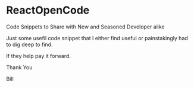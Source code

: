 # ReactOpenCode
Code Snippets to Share with New and Seasoned Developer alike

Just some usefil code snippet that I either find useful or painstakingly had to dig deep to find.

If they help pay it forward.

Thank You

Bill

